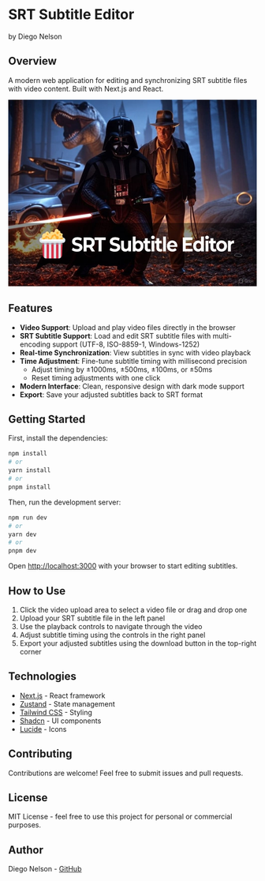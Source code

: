 # SRT Subtitle Editor
by Diego Nelson

## Overview
A modern web application for editing and synchronizing SRT subtitle files with video content. Built with Next.js and React.

![SRT Subtitle Editor Screenshot](/public/srt-suntitle-editor-movies.jpg)

## Features

- **Video Support**: Upload and play video files directly in the browser
- **SRT Subtitle Support**: Load and edit SRT subtitle files with multi-encoding support (UTF-8, ISO-8859-1, Windows-1252)
- **Real-time Synchronization**: View subtitles in sync with video playback
- **Time Adjustment**: Fine-tune subtitle timing with millisecond precision
  - Adjust timing by ±1000ms, ±500ms, ±100ms, or ±50ms
  - Reset timing adjustments with one click
- **Modern Interface**: Clean, responsive design with dark mode support
- **Export**: Save your adjusted subtitles back to SRT format

## Getting Started

First, install the dependencies:

```bash
npm install
# or
yarn install
# or
pnpm install
```

Then, run the development server:

```bash
npm run dev
# or
yarn dev
# or
pnpm dev
```

Open [http://localhost:3000](http://localhost:3000) with your browser to start editing subtitles.

## How to Use

1. Click the video upload area to select a video file or drag and drop one
2. Upload your SRT subtitle file in the left panel
3. Use the playback controls to navigate through the video
4. Adjust subtitle timing using the controls in the right panel
5. Export your adjusted subtitles using the download button in the top-right corner

## Technologies

- [Next.js](https://nextjs.org) - React framework
- [Zustand](https://zustand-demo.pmnd.rs) - State management
- [Tailwind CSS](https://tailwindcss.com) - Styling
- [Shadcn](https://ui.shadcn.com) - UI components
- [Lucide](https://lucide.dev) - Icons

## Contributing

Contributions are welcome! Feel free to submit issues and pull requests.

## License

MIT License - feel free to use this project for personal or commercial purposes.

## Author

Diego Nelson - [GitHub](https://github.com/nelsondiego)

